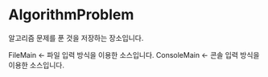# AlgorithmProblem
알고리즘 문제를 푼 것을 저장하는 장소입니다.

FileMain <- 파일 입력 방식을 이용한 소스입니다.
ConsoleMain <- 콘솔 입력 방식을 이용한 소스입니다.
